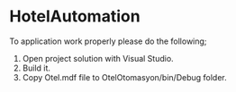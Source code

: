 # HotelAutomation
To application work properly please do the following;
1) Open project solution with Visual Studio.
2) Build it.
3) Copy Otel.mdf file to OtelOtomasyon/bin/Debug folder.
